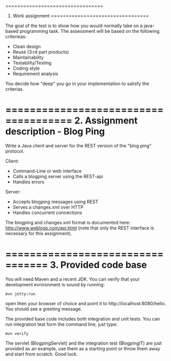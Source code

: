 =================================
1. Work assignment 
=================================

The goal of the test is to show how you would normally take on a java-based programming task.
The assessment will be based on the following criterieas:

 - Clean design
 - Reuse (3:rd part products)
 - Maintainability
 - Testability/Testing
 - Coding style
 - Requirement analysis

You decide how "deep" you go in your implementation to satisfy the criterias.


=====================================
2. Assignment description - Blog Ping
=====================================

Write a Java client and server for the REST version of the "blog ping" protocol.

Client:
 - Command-Line or web interface
 - Calls a blogping server using the REST-api
 - Handles errors

Server:
 - Accepts blogping messages using REST
 - Serves a changes.xml over HTTP
 - Handles concurrent connections

The blogping and changes.xml format is documented here: http://www.weblogs.com/api.html (note that only the REST interface is necessary for this assignment).


=================================
3. Provided code base
=================================

You will need Maven and a recent JDK. You can verify that your development evnironment is sound by running:

    mvn jetty:run

open then your browser of choice and point it to http://localhost:8080/hello. You should see a greeting message.

The provided base code includes both integration and unit tests. You can run integration test form the command line, just type:

    mvn verify
    
The servlet (BlogpingServlet) and the integration test (BlogpingIT) are just provided as an example, use them as a starting point or throw them away and start from scratch. Good luck. 
